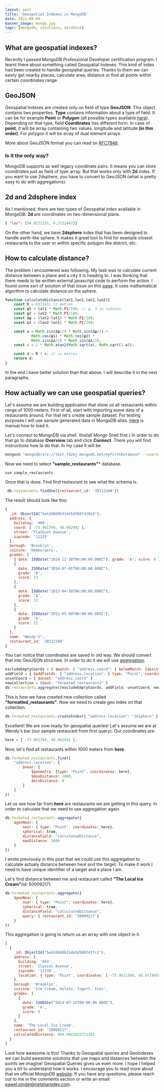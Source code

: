 ```yaml
---
layout: post
title: 'Geospatial Indexes in MongoDB'
date: 2021-09-09
banner_image: mongo.jpg
tags: [mongodb, solutions, database]
---
```


## What are geospatial indexes?

Recently I passed MongoDB Professional Developer certification program. I learnt there about something called Geospatial Indexes. This kind of index had been created to handle geospatial queries. Thanks to them we can easily get nearby places, calculate area, distance or find all points within certain coordinates range.

<!--more-->

## GeoJSON

Geospatial Indexes are created only on field of type **GeoJSON**. This object contains two properties. **Type** contains information about a type of field. It can be for example __Point__ or __Polygon__ (all possible types available [here](https://docs.mongodb.com/manual/reference/geojson/)). Depending on that type, field **Coordinates** has different form. In case of __point__, it will be array containing two values: longitude and latitude **(in this order)**. For polygon it will be array of dual element arrays.

More about GeoJSON format you can read on [RFC7946](https://datatracker.ietf.org/doc/html/rfc7946).

### Is it the only way?

MongoDB supports as well legacy coordinate pairs. It means you can store coordinates just as field of type array. But that works only with **2d** index. If you want to use 2dsphere, you have to convert to GeoJSON (what is pretty easy to do with aggregations).

## 2d and 2dsphere index

As I mentioned, there are two types of Geospatial index available in MongoDB. **2d** are coordinates on two-dimensional plane. 
```JSON
{ "loc": [54.0221231, 0.2132442]}
```
On the other hand, we have **2dsphere** index that has been designed to handle earth-like sphere. It makes it great tool to find  for example closest restaurants to the user or within specific polygon like district, etc.

## How to calculate distance?

The problem I encountered was following. My task was to calculate current distance between a plane and a city it is heading to. I was thinking that there needs to be written external javascript code to perform the action. I found some sort of solution of that issue on this [page](https://www.movable-type.co.uk/scripts/latlong.html). It uses mathematical algorithm to calculate distance on the sphere. 
```javascript
function calculateDistance(lat1,lon1,lat2,lon2){	
    const R = 6371e3; // metres
    const φ1 = lat1 * Math.PI/180; // φ, λ in radians
    const φ2 = lat2 * Math.PI/180;
    const Δφ = (lat2-lat1) * Math.PI/180;
    const Δλ = (lon2-lon1) * Math.PI/180;

    const a = Math.sin(Δφ/2) * Math.sin(Δφ/2) +
            Math.cos(φ1) * Math.cos(φ2) *
            Math.sin(Δλ/2) * Math.sin(Δλ/2);
    const c = 2 * Math.atan2(Math.sqrt(a), Math.sqrt(1-a));

    const d = R * c; // in metres
    return d;
}
```

In the end I have better solution than that above. I will describe it in the next paragraphs.

## How actually we can use geospatial queries?

Let's assume we are building application that show us all restaurants within range of 1000 meters.
First of all, start with importing some data of a restaurants around.
For that let's create sample dataset. For testing purposes I will use sample generated data in MongoDB atlas. [Here](https://docs.atlas.mongodb.com/sample-data/) is manual how to load it.

Let's connect to MongoDB via shell. (Install Mongo Shell first.)
In order to do that go to database __Overview__ tab and click __Connect__. There you will find instructions how to do that.
In my case it will be
```bash
mongosh "mongodb+srv://test.fd2ej.mongodb.net/myFirstDatabase" --username admin
```
Now we need to select **"sample_restaurants"*** database.
```javascript
use sample_restaurants
```
Once that is done. Find first restaurant to see what the schema is.
```javascript
 db.restaurants.findOne({restaurant_id: '30112340'})
```
The result should look like this:
```javascript
{
  _id: ObjectId("5eb3d668b31de5d588f4292d"),
  address: {
    building: '469',
    coord: [ -73.961704, 40.662942 ],
    street: 'Flatbush Avenue',
    zipcode: '11225'
  },
  borough: 'Brooklyn',
  cuisine: 'Hamburgers',
  grades: [
    { date: ISODate("2014-12-30T00:00:00.000Z"), grade: 'A', score: 8 },
    {
      date: ISODate("2014-07-01T00:00:00.000Z"),
      grade: 'B',
      score: 23
    },
    {
      date: ISODate("2013-04-30T00:00:00.000Z"),
      grade: 'A',
      score: 12
    },
    {
      date: ISODate("2012-05-08T00:00:00.000Z"),
      grade: 'A',
      score: 12
    }
  ],
  name: "Wendy'S",
  restaurant_id: '30112340'
}
```
You can notice that coordinates are saved in old way. We should convert that into GeoJSON structure. In order to do it we will use [aggregation](https://docs.mongodb.com/manual/aggregation/).
```javascript
excludeEmptyCoords = { $match: { "address.coord": { $elemMatch: {$exists: true}}}}
addField = { $addFields: { "address.location": { type: "Point", coordinates: "$address.coord"} } }
unsetCoord = { $unset: "address.coord" }
newCollection = {$out: "formated_restaurants" }
db.restaurants.aggregate([excludeEmptyCoords, addField, unsetCoord, newCollection]);
```
This is how we have created new collection called **"formatted_restaurants"**. 
Now we need to create geo index on that collection.
```javascript
db.formated_restaurants.createIndex({ "address.location": "2dsphere" })
```
Excellent! We are now ready for geospatial queries! Let's assume we are at Wendy's bar (our sample restaurant from first query). Our coordinates are: 
```javascript
here = [ -73.961704, 40.662942 ];
```

Now, let's find all restaurants within 1000 meters from **here**.
```javascript
db.formated_restaurants.find({
    "address.location": {
        $near: {
            $geometry: {type: "Point", coordinates: here},
            $maxDistance: 1000,
            $minDistance: 0
        }
    }
})
```
Let us see how far from **here** are restaurants we are getting in this query. In order to calculate that we need to use aggregation again.
```javascript
db.formated_restaurants.aggregate({
    $geoNear: {
        near: { type: "Point", coordinates: here},
        spherical: true,
        distanceField: "calculatedDistance",
        maxDistance: 1000
    }
})
```

I wrote previously in this post that we could use this aggregation to calculate actualy distance between here and the target. To make it work I need to have unique identifier of a target and a place I am.

Let's find distance between me and restaurant called __"The Local Ice Cream"__(id: 50009217).

```javascript
db.formated_restaurants.aggregate({
    $geoNear: {
        near: { type: "Point", coordinates: here},
        spherical: true,
        distanceField: "calculatedDistance",
        query: { restaurant_id: '50009217'}
    }
})
```
This aggregation is going to return us an array with one object in it.
```javascript
[
  {
    _id: ObjectId("5eb3d669b31de5d588f47fc1"),
    address: {
      building: '843',
      street: 'Classon Avenue',
      zipcode: '11238',
      location: { type: 'Point', coordinates: [ -73.9611369, 40.6719058 ] }
    },
    borough: 'Brooklyn',
    cuisine: 'Ice Cream, Gelato, Yogurt, Ices',
    grades: [
      {
        date: ISODate("2014-07-15T00:00:00.000Z"),
        grade: 'A',
        score: 0
      }
    ],
    name: 'The Local Ice Cream',
    restaurant_id: '50009217',
    calculatedDistance: 998.9881035721183
  }
]
```

Look how awesome is this! Thanks to Geospatial queries and GeoIndexes we can build awesome solutions that use maps and distances between the points we imagine! Geospatial Queries gives us even more. I hope I helped you a bit to understand how it works. I encourage you to read more about that on official MongoDB [website](https://docs.mongodb.com/manual/geospatial-queries/). If you have any questions, please reach out to me in the comments section or write an email: pawel.pindel@netsharpdev.com.


